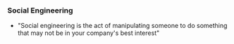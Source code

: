 ### Social Engineering
- "Social engineering is the act of manipulating someone to do something that may not be in your company's best interest"
